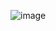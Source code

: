 ![image](https://user-images.githubusercontent.com/98183485/200139270-71ea8a0f-e0c5-4398-96f2-f0dc9cece1a3.png)
